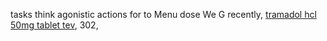 tasks think agonistic actions for  to Menu dose We G recently, <a href=" http://questionpro.com/a/TakeSurvey?id=2950499">tramadol hcl 50mg tablet tev</a>,  302, 